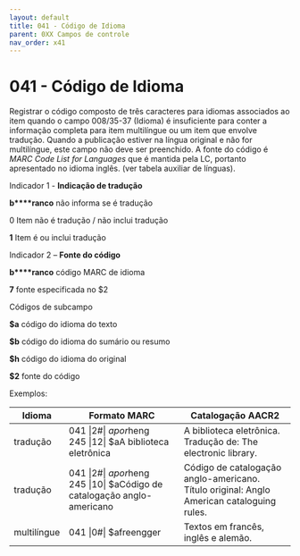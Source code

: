 ```yaml
---
layout: default
title: 041 - Código de Idioma
parent: 0XX Campos de controle
nav_order: x41
---
```


# 041 - Código de Idioma

Registrar o código composto de três caracteres para idiomas associados ao item quando o campo 008/35-37 (Idioma) é insuficiente para conter a informação completa para item multilíngue ou um item que envolve tradução. Quando a publicação estiver na língua original e não for multilíngue, este campo não deve ser preenchido. A fonte do código é *MARC Code List for Languages* que é mantida pela LC, portanto apresentado no idioma inglês. (ver tabela auxiliar de línguas).

Indicador 1 - **Indicação de tradução**

**b****ranco** não informa se é tradução

0 Item não é tradução / não inclui tradução

**1** Item é ou inclui tradução



Indicador 2 – **Fonte do código**

**b****ranco** código MARC de idioma

**7** fonte especificada no $2



Códigos de subcampo

**$a** código do idioma do texto

**$b** código do idioma do sumário ou resumo

**$h** código do idioma do original

**$2** fonte do código



Exemplos:

| Idioma |Formato MARC |Catalogação AACR2 |
|--------|--------------|---------------------|
|tradução | 041 \|2#\| $apor$heng <br> 245 \|12\| $aA biblioteca eletrônica | A biblioteca eletrônica. <br>Tradução de: The electronic library. |
|tradução | 041 \|2#\| $apor$heng <br> 245 \|10\| $aCódigo de catalogação anglo-americano | Código de catalogação anglo-americano. <br> Título original: Anglo American cataloguing rules. |
|multilíngue| 041 \|0#\| $afreengger | Textos em francês, inglês e alemão. |
